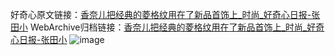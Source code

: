 好奇心原文链接：[香奈儿把经典的菱格纹用在了新品首饰上_时尚_好奇心日报-张田小](https://www.qdaily.com/articles/8289.html)
WebArchive归档链接：[香奈儿把经典的菱格纹用在了新品首饰上_时尚_好奇心日报-张田小](http://web.archive.org/web/20190623152525/https://www.qdaily.com/articles/8289.html)
![image](http://ww3.sinaimg.cn/large/007d5XDply1g3vboqy3y4j30u03rze3o)